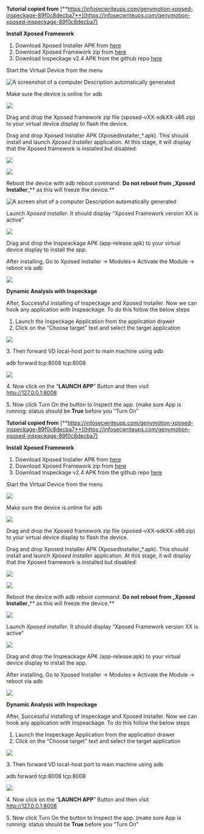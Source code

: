 **Tutorial copied from** [**https://infosecwriteups.com/genymotion-xposed-inspeckage-89f0c8decba7**](https://infosecwriteups.com/genymotion-xposed-inspeckage-89f0c8decba7)

**Install Xposed Framework**

1.  Download Xposed Installer APK from [here](https://forum.xda-developers.com/attachments/xposedinstaller_3-1-5-apk.4393082/)
2.  Download Xposed Framework zip from [here](https://dl-xda.xposed.info/framework/sdk25/x86/xposed-v89-sdk25-x86.zip)
3.  Download Inspeckage v2.4 APK from the github repo [here](https://github.com/ac-pm/Inspeckage/releases)

Start the Virtual Device from the menu

![A screenshot of a computer Description automatically generated](media/aa080463fd68fc3c29153054481d3ff7.png)

Make sure the device is online for adb

![](media/ad885dd61ed254af819a63358658240b.png)

Drag and drop the Xposed framework zip file (xposed-vXX-sdkXX-x86.zip) to your virtual device display to flash the device.

Drag and drop Xposed Installer APK (XposedInstaller_\*.apk). This should install and launch *Xposed Installer* application. At this stage, it will display that the Xposed framework is installed but disabled:

![](media/77c77718a8f6418e1cd86017db7d9ecf.png)

![](media/5e5d2a0d48031cd4c6fba3b351e1f24a.png)

Reboot the device with adb reboot command. **Do not reboot from \_Xposed Installer**\_\*\* as this will freeze the device.\*\*

![A screen shot of a computer Description automatically generated](media/c0d22ce10b55ec9d90ce4e39f3de586f.png)

Launch *Xposed installer*. It should display “Xposed Framework version XX is active”

![](media/046419bb34006e01f7e310f6f9b544c0.png)

Drag and drop the Inspeackage APK (app-release.apk) to your virtual device display to install the app.

After installing, Go to Xposed Installer → Modules→ Activate the Module → reboot via adb

![](media/5f0b77583b0162584ac415b56eb54a70.png)

**Dynamic Analysis with Inspeckage**

After, Successful installing of Inspeckage and Xposed Installer. Now we can hook any application with Inspeackage. To do this follow the below steps

1.  Launch the Inspeckage Application from the application drawer
2.  Click on the “Choose target” text and select the target application

![](media/74305ac6c3b83f3281a23672b78bcd20.png)

3\. Then forward VD local-host port to main machine using adb

adb forward tcp:8008 tcp:8008

![](media/3892e485989537a1d0e54405bdf434f0.png)

4\. Now click on the “**LAUNCH APP**” Button and then visit <http://127.0.0.1:8008>

5\. Now click Turn On the button to Inspect the app. (make sure App is running: status should be **True** before you “Turn On”

**Tutorial copied from** [**https://infosecwriteups.com/genymotion-xposed-inspeckage-89f0c8decba7**](https://infosecwriteups.com/genymotion-xposed-inspeckage-89f0c8decba7)

**Install Xposed Framework**

1.  Download Xposed Installer APK from [here](https://forum.xda-developers.com/attachments/xposedinstaller_3-1-5-apk.4393082/)
2.  Download Xposed Framework zip from [here](https://dl-xda.xposed.info/framework/sdk25/x86/xposed-v89-sdk25-x86.zip)
3.  Download Inspeckage v2.4 APK from the github repo [here](https://github.com/ac-pm/Inspeckage/releases)

Start the Virtual Device from the menu

![](media/aa080463fd68fc3c29153054481d3ff7.png)

Make sure the device is online for adb

![](media/ad885dd61ed254af819a63358658240b.png)

Drag and drop the Xposed framework zip file (xposed-vXX-sdkXX-x86.zip) to your virtual device display to flash the device.

Drag and drop Xposed Installer APK (XposedInstaller_\*.apk). This should install and launch *Xposed Installer* application. At this stage, it will display that the Xposed framework is installed but disabled:

![](media/77c77718a8f6418e1cd86017db7d9ecf.png)

![](media/5e5d2a0d48031cd4c6fba3b351e1f24a.png)

Reboot the device with adb reboot command. **Do not reboot from \_Xposed Installer**\_\*\* as this will freeze the device.\*\*

![](media/c0d22ce10b55ec9d90ce4e39f3de586f.png)

Launch *Xposed installer*. It should display “Xposed Framework version XX is active”

![](media/046419bb34006e01f7e310f6f9b544c0.png)

Drag and drop the Inspeackage APK (app-release.apk) to your virtual device display to install the app.

After installing, Go to Xposed Installer → Modules→ Activate the Module → reboot via adb

![](media/5f0b77583b0162584ac415b56eb54a70.png)

**Dynamic Analysis with Inspeckage**

After, Successful installing of Inspeckage and Xposed Installer. Now we can hook any application with Inspeackage. To do this follow the below steps

1.  Launch the Inspeckage Application from the application drawer
2.  Click on the “Choose target” text and select the target application

![](media/74305ac6c3b83f3281a23672b78bcd20.png)

3\. Then forward VD local-host port to main machine using adb

adb forward tcp:8008 tcp:8008

![](media/3892e485989537a1d0e54405bdf434f0.png)

4\. Now click on the “**LAUNCH APP**” Button and then visit <http://127.0.0.1:8008>

5\. Now click Turn On the button to Inspect the app. (make sure App is running: status should be **True** before you “Turn On”
